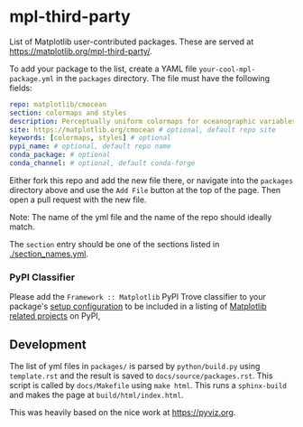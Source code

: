 # mpl-third-party

List of Matplotlib user-contributed packages.  These are served at
https://matplotlib.org/mpl-third-party/.

To add your package to the list, create a YAML file `your-cool-mpl-package.yml` in the `packages`
directory. The file must have the following fields:

```yml
repo: matplotlib/cmocean
section: colormaps and styles
description: Perceptually uniform colormaps for oceanographic variables.
site: https://matplotlib.org/cmocean # optional, default repo site
keywords: [colormaps, styles] # optional
pypi_name: # optional, default repo name
conda_package: # optional
conda_channel: # optional, default conda-forge
```
Either fork this repo and add the new file there, or navigate into the `packages` directory above
and use the `Add File` button at the top of the page. Then open a pull request with the new file.

Note: The name of the yml file and the name of the repo should ideally match.

The `section` entry should be one of the sections listed in 
[./section_names.yml](https://github.com/matplotlib/mpl-third-party/blob/main/section_names.yml).

### PyPI Classifier
Please add the `Framework :: Matplotlib` PyPI Trove classifier to your package's [setup configuration](https://packaging.python.org/en/latest/tutorials/packaging-projects/#configuring-metadata) to be included in a listing of [Matplotlib related projects](https://pypi.org/search/?c=Framework+%3A%3A+Matplotlib) on PyPI, 

## Development

The list of yml files in `packages/` is parsed by `python/build.py` using `template.rst` and
the result is saved to `docs/source/packages.rst`.  This script is called by `docs/Makefile`
using `make html`.  This runs a `sphinx-build` and makes the page at `build/html/index.html`.

This was heavily based on the nice work at <https://pyviz.org>.

